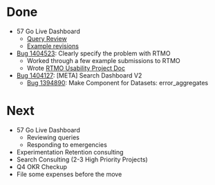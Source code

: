 # Done

* 57 Go Live Dashboard
  * [Query Review](https://docs.google.com/spreadsheets/d/1pdpPKysbX_yjLlZ6AzDXv_J-O5umi1BEe1q4QDbPQXo/edit#gid=0)
  * [Example revisions](https://github.com/harterrt/57_dash_queries)
* [Bug 1404523](http://bugzil.la/1404523): Clearly specify the problem with RTMO
  * Worked through a few example submissions to RTMO
  * Wrote [RTMO Usability Project Doc](https://docs.google.com/document/d/1-WVLKUhfB0YNidtzx7X9c4tlagwZ0fuvPsCP7eD3qa8/edit)
* [Bug 1404127](http://bugzil.la/1404127): [META] Search Dashboard V2
  * [Bug 1394890](http://bugzil.la/1394890): Make Component for Datasets: error_aggregates

# Next

* 57 Go Live Dashboard
  * Reviewing queries
  * Responding to emergencies
* Experimentation Retention consulting
* Search Consulting (2-3 High Priority Projects)
* Q4 OKR Checkup
* File some expenses before the move
